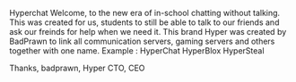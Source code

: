 Hyperchat
Welcome, to the new era of in-school chatting without talking. 
This was created for us, students to still be able to talk to our friends and ask our freinds for help when we need it.
This brand Hyper was created by BadPrawn to link all communication servers, gaming servers and others together with one name.
Example :
HyperChat
HyperBlox
HyperSteal

Thanks,
badprawn,
Hyper CTO, CEO
